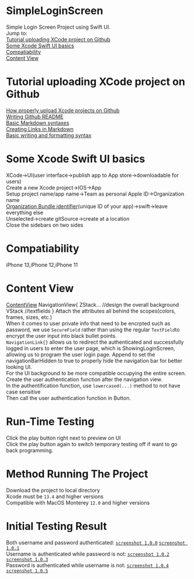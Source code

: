 # SimpleLoginScreen
Simple Login Screen Project using Swift UI. <br/>
Jump to:<br/>
[Tutorial uploading XCode project on Github](https://github.com/KrystalZhang612/SimpleLoginScreen/blob/main/README.md#tutorial-uploading-xcode-project-on-github)<br/>
[Some Xcode Swift UI basics](https://github.com/KrystalZhang612/SimpleLoginScreen/blob/main/README.md#some-xcode-swift-ui-basics)<br/>
[Compatiability](https://github.com/KrystalZhang612/SimpleLoginScreen/blob/main/README.md#compatiability)<br/>
[Content View](https://github.com/KrystalZhang612/SimpleLoginScreen/blob/main/README.md#content-view)<br/>


# Tutorial uploading XCode project on Github
[How properly upload Xcode projects on Github](http://irenebosque.com/how-to-xcode-and-github/)<br/>
[Writing Github README](https://medium.com/analytics-vidhya/writing-github-readme-e593f278a796)<br/>
[Basic Markdown syntaxes](https://github.com/adam-p/markdown-here/wiki/Markdown-Cheatsheet)<br/>
[Creating Links in Markdown](https://anvilproject.org/guides/content/creating-links)<br/>
[Basic writing and formatting syntax](https://docs.github.com/en/get-started/writing-on-github/getting-started-with-writing-and-formatting-on-github/basic-writing-and-formatting-syntax)
# Some Xcode Swift UI basics
XCode->UI(user interface->publish app to App store->downloadable for users)<br/>
Create a new Xcode project->IOS->App<br/>
Setup project name/app name->Team as personal Apple ID->Organization name<br/>
<ins>Organization Bundle identifier</ins>(unique ID of your app)->swift->leave everything else<br/>
Unselected->create gitSource->create at a location<br/>
Close the sidebars on two sides<br/>
# Compatiability
iPhone 13,iPhone 12,iPhone 11
# Content View
[ContentView](https://github.com/KrystalZhang612/SimpleLoginScreen/blob/main/ContentView1.png)
    NavigationView{
    ZStack…
    //design the overall background
    VStack
    //textfields 
    }
Attach the attributes all behind the scopes(colors, frames, sizes, etc.)<br/>
When it comes to user private info that need to be encrpted such as password, we use
`SecureField`
rather than using the regular
`TextField`to encrypt the user input into black bullet points. <br/>
`NavigationLink{}` allows us to redirect the authenticated and successfully logged in users to enter the user page, which is ShowingLoginScreen, allowing us to program the user login page. Append to set the navigationBarHidden to true to properly hide the navigation bar for better looking UI. <br/>
For the UI background to be more compatible occupying the entire screen. <br/>
Create the user authentication function after the navigation view. <br/>
In the authentification function, use 
    `lowercased(...)`
method to not have case sensitive<br/>
Then call the user authentication function in Button. 
# Run-Time Testing
Click the play button right next to preview on UI <br/>
Click the play button again to switch temporary testing off if want to go back programming. 
# Method Running The Project
Download the project to local directory<br/>
Xcode must be `13.4` and higher versions<br/>
Compatible with MacOS Monterey `12.0` and higher versions<br/>
# Initial Testing Result
Both username and password authenticated: [`screenshot 1.0.0`](https://github.com/KrystalZhang612/SimpleLoginScreen/blob/main/screenshot1.0.0.png)  [`screenshot 1.0.1`](https://github.com/KrystalZhang612/SimpleLoginScreen/blob/main/screenshot1.0.1.png)<br/>
Username is authenticated while password is not: [`screenshot 1.0.2`](https://github.com/KrystalZhang612/SimpleLoginScreen/blob/main/screenshot1.0.2.png)  [`screenshot 1.0.3`](https://github.com/KrystalZhang612/SimpleLoginScreen/blob/main/screenshot1.0.3.png)<br/>
Password is authenticated while username is not: [`screenshot 1.0.4`](https://github.com/KrystalZhang612/SimpleLoginScreen/blob/main/screenshot1.0.4.png)  [`screenshot 1.0.5`](https://github.com/KrystalZhang612/SimpleLoginScreen/blob/main/screenshot1.0.5.png)<br/>
